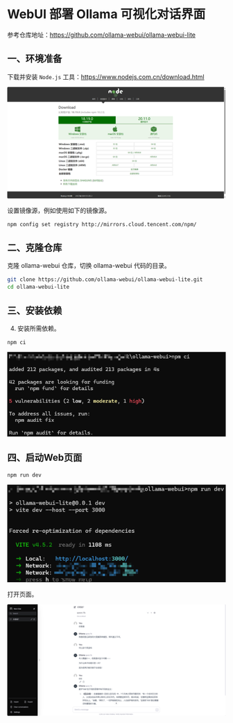 # WebUI 部署 Ollama 可视化对话界面

参考仓库地址：https://github.com/ollama-webui/ollama-webui-lite

## 一、环境准备

下载并安装 `Node.js` 工具：https://www.nodejs.com.cn/download.html

![](../images/C6-2-1.png)

设置镜像源，例如使用如下的镜像源。

```bash
npm config set registry http://mirrors.cloud.tencent.com/npm/
```

## 二、克隆仓库

克隆 ollama-webui 仓库，切换 ollama-webui 代码的目录。

```bash
git clone https://github.com/ollama-webui/ollama-webui-lite.git
cd ollama-webui-lite
```

## 三、安装依赖

4. 安装所需依赖。

```bash
npm ci
```

![](../images/C6-2-2.png)

## 四、启动Web页面

```bash
npm run dev
```

![](../images/C6-2-3.png)

打开页面。

![](../images/C6-2-4.png)